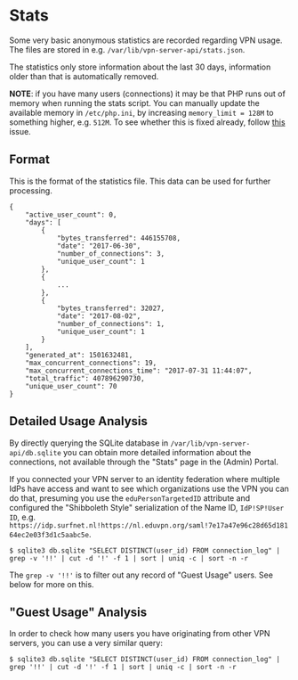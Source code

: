 # Stats

Some very basic anonymous statistics are recorded regarding VPN usage. The 
files are stored in e.g. `/var/lib/vpn-server-api/stats.json`.

The statistics only store information about the last 30 days, information older
than that is automatically removed.

**NOTE**: if you have many users (connections) it may be that PHP runs out of 
memory when running the stats script. You can manually update the available 
memory in `/etc/php.ini`, by increasing `memory_limit = 128M` to something 
higher, e.g. `512M`. To see whether this is fixed already, follow 
[this](https://github.com/eduvpn/vpn-server-api/issues/73) issue.

## Format

This is the format of the statistics file. This data can be used for further
processing.

    {
        "active_user_count": 0,
        "days": [
            {
                "bytes_transferred": 446155708,
                "date": "2017-06-30",
                "number_of_connections": 3,
                "unique_user_count": 1
            },
            {
                ...
            },
            {
                "bytes_transferred": 32027,
                "date": "2017-08-02",
                "number_of_connections": 1,
                "unique_user_count": 1
            }
        ],
        "generated_at": 1501632481,
        "max_concurrent_connections": 19,
        "max_concurrent_connections_time": "2017-07-31 11:44:07",
        "total_traffic": 407896290730,
        "unique_user_count": 70
    }
    
## Detailed Usage Analysis

By directly querying the SQLite database in `/var/lib/vpn-server-api/db.sqlite` 
you can obtain more detailed information about the connections, not available
through the "Stats" page in the (Admin) Portal.

If you connected your VPN server to an identity federation where multiple IdPs
have access and want to see which organizations use the VPN you can do that,
presuming you use the `eduPersonTargetedID` attribute and configured the 
"Shibboleth Style" serialization of the Name ID, `IdP!SP!User ID`, e.g. 
`https://idp.surfnet.nl!https://nl.eduvpn.org/saml!7e17a47e96c28d65d18164ec2e03f3d1c5aabc5e`.

    $ sqlite3 db.sqlite "SELECT DISTINCT(user_id) FROM connection_log" | grep -v '!!' | cut -d '!' -f 1 | sort | uniq -c | sort -n -r

The `grep -v '!!'` is to filter out any record of "Guest Usage" users. See 
below for more on this.

## "Guest Usage" Analysis

In order to check how many users you have originating from other VPN servers, 
you can use a very similar query:

    $ sqlite3 db.sqlite "SELECT DISTINCT(user_id) FROM connection_log" | grep '!!' | cut -d '!' -f 1 | sort | uniq -c | sort -n -r

